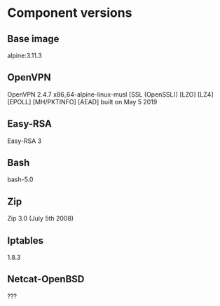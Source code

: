 # Component versions

## Base image
alpine:3.11.3

## OpenVPN
OpenVPN 2.4.7 x86_64-alpine-linux-musl [SSL (OpenSSL)] [LZO] [LZ4] [EPOLL] [MH/PKTINFO] [AEAD] built on May  5 2019

## Easy-RSA
Easy-RSA 3

## Bash
bash-5.0

## Zip
Zip 3.0 (July 5th 2008)

## Iptables
1.8.3

## Netcat-OpenBSD
???